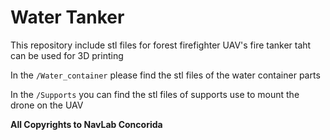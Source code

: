 # Water Tanker

This repository include stl files for forest firefighter UAV's fire tanker taht can be used for 3D printing

In the `/Water_container` please find the stl files of the water container parts

In the `/Supports` you can find the stl files of supports use to mount the drone on the UAV


**All Copyrights to NavLab Concorida**

